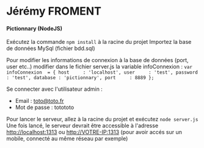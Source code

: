 # Jérémy FROMENT
#### Pictionnary (NodeJS)

Exécutez la commande `npm install` à la racine du projet
Importez la base de données MySql (fichier bdd.sql)

Pour modifier les informations de connexion à la base de données (port, user etc..) modifier dans le fichier server.js la variable infoConnexion : 
`var infoConnexion  = {
    host     : 'localhost',
    user     : 'test',
    password : 'test',
    database : 'pictionnary',
    port     : 8889
};`

Se connecter avec l'utilisateur admin : 
* Email : toto@toto.fr
* Mot de passe : totototo

Pour lancer le serveur, allez à la racine du projet et exécutez `node server.js`
Une fois lancé, le serveur devrait être accessible à l'adresse <http://localhost:1313> ou <http://VOTRE-IP:1313> (pour avoir accés sur un mobile, connecté au même réseau par exemple)
